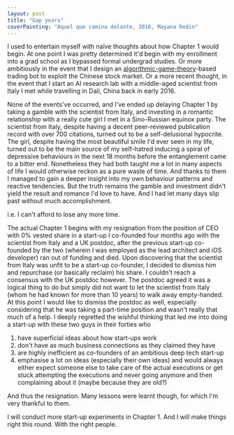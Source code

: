 ```yaml
---
layout: post
title: "Gap years"
coverPainting: "Aquel que camina delante, 2016, Mayana Redin"
---
```


I used to entertain myself with naïve thoughts about how Chapter 1 would begin. At one point I was pretty determined it'd begin with my enrollment into a grad school as I bypassed formal undergrad studies. Or more ambitiously in the event that I design an [algorithmic-game-theory](http://www.cs.cmu.edu/~sandholm/cs15-892F13/algorithmic-game-theory.pdf)-based trading bot to exploit the Chinese stock market. Or a more recent thought, in the event that I start an AI research lab with a middle-aged scientist from Italy I met while travelling in Dali, China back in early 2016.

None of the events've occurred, and I've ended up delaying Chapter 1 by taking a gamble with the scientist from Italy, and investing in a romantic relationship with a really cute girl I met in a Sino-Russian equinox party. The scientist from Italy, despite having a decent peer-reviewed publication record with over 700 citations, turned out to be a self-delusional hypocrite. The girl, despite having the most beautiful smile I'd ever seen in my life, turned out to be the main source of my self-hatred inducing a spiral of depressive behaviours in the next 18 months before the entanglement came to a bitter end. Nonetheless they had both taught me a lot in many aspects of life I would otherwise reckon as a pure waste of time. And thanks to them I managed to gain a deeper insight into my own behaviour patterns and reactive tendencies. But the truth remains the gamble and investment didn't yield the result and romance I'd love to have. And I had let many days slip past without much accomplishment.

i.e. I can't afford to lose any more time.

The actual Chapter 1 begins with my resignation from the position of CEO with 0% vested share in a start-up I co-founded four months ago with the scientist from Italy and a UK postdoc, after the previous start-up co-founded by the two (wherein I was employed as the lead architect and iOS developer) ran out of funding and died. Upon discovering that the scientist from Italy was unfit to be a start-up co-founder, I decided to dismiss him and repurchase (or basically reclaim) his share. I couldn't reach a consensus with the UK postdoc however. The postdoc agreed it was a logical thing to do but simply did not want to let the scientist from Italy (whom he had known for more than 10 years) to walk away empty-handed. At this point I would like to dismiss the postdoc as well, especially considering that he was taking a part-time position and wasn't really that much of a help. I deeply regretted the wishful thinking that led me into doing a start-up with these two guys in their forties who

1. have superficial ideas about how start-ups work
2. don't have as much business connections as they claimed they have
3. are highly inefficient as co-founders of an ambitious deep tech start-up
4. emphasise a lot on ideas (especially their own ideas) and would always either expect someone else to take care of the actual executions or get stuck attempting the executions and never going anymore and then complaining about it (maybe because they are old?)

<p></p>

And thus the resignation. Many lessons were learnt though, for which I'm very thankful to them.

I will conduct more start-up experiments in Chapter 1. And I will make things right this round. With the right people.
